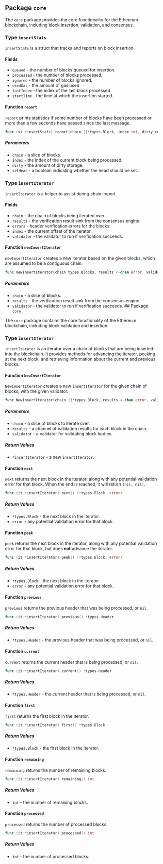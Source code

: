 ## Package `core`

The `core` package provides the core functionality for the Ethereum blockchain, including block insertion, validation, and consensus.

### Type `insertStats`

`insertStats` is a struct that tracks and reports on block insertion.

#### Fields

- `queued` - the number of blocks queued for insertion.
- `processed` - the number of blocks processed.
- `ignored` - the number of blocks ignored.
- `usedGas` - the amount of gas used.
- `lastIndex` - the index of the last block processed.
- `startTime` - the time at which the insertion started.

#### Function `report`

`report` prints statistics if some number of blocks have been processed or more than a few seconds have passed since the last message.

```go
func (st *insertStats) report(chain []*types.Block, index int, dirty common.StorageSize, setHead bool)
```

##### Parameters

- `chain` - a slice of blocks.
- `index` - the index of the current block being processed.
- `dirty` - the amount of dirty storage.
- `setHead` - a boolean indicating whether the head should be set.

### Type `insertIterator`

`insertIterator` is a helper to assist during chain import.

#### Fields

- `chain` - the chain of blocks being iterated over.
- `results` - the verification result sink from the consensus engine.
- `errors` - header verification errors for the blocks.
- `index` - the current offset of the iterator.
- `validator` - the validator to run if verification succeeds.

#### Function `newInsertIterator`

`newInsertIterator` creates a new iterator based on the given blocks, which are assumed to be a contiguous chain.

```go
func newInsertIterator(chain types.Blocks, results <-chan error, validator Validator) *insertIterator
```

##### Parameters

- `chain` - a slice of blocks.
- `results` - the verification result sink from the consensus engine.
- `validator` - the validator to run if verification succeeds. ## Package `core`

The `core` package contains the core functionality of the Ethereum blockchain, including block validation and insertion.

### Type `insertIterator`

`insertIterator` is an iterator over a chain of blocks that are being inserted into the blockchain. It provides methods for advancing the iterator, peeking at the next block, and retrieving information about the current and previous blocks.

#### Function `NewInsertIterator`

`NewInsertIterator` creates a new `insertIterator` for the given chain of blocks, with the given validator.

```go
func NewInsertIterator(chain []*types.Block, results <-chan error, validator Validator) *insertIterator
```

##### Parameters

- `chain` - a slice of blocks to iterate over.
- `results` - a channel of validation results for each block in the chain.
- `validator` - a validator for validating block bodies.

##### Return Values

- `*insertIterator` - a new `insertIterator`.

#### Function `next`

`next` returns the next block in the iterator, along with any potential validation error for that block. When the end is reached, it will return `(nil, nil)`.

```go
func (it *insertIterator) next() (*types.Block, error)
```

##### Return Values

- `*types.Block` - the next block in the iterator.
- `error` - any potential validation error for that block.

#### Function `peek`

`peek` returns the next block in the iterator, along with any potential validation error for that block, but does **not** advance the iterator.

```go
func (it *insertIterator) peek() (*types.Block, error)
```

##### Return Values

- `*types.Block` - the next block in the iterator.
- `error` - any potential validation error for that block.

#### Function `previous`

`previous` returns the previous header that was being processed, or `nil`.

```go
func (it *insertIterator) previous() *types.Header
```

##### Return Values

- `*types.Header` - the previous header that was being processed, or `nil`.

#### Function `current`

`current` returns the current header that is being processed, or `nil`.

```go
func (it *insertIterator) current() *types.Header
```

##### Return Values

- `*types.Header` - the current header that is being processed, or `nil`.

#### Function `first`

`first` returns the first block in the iterator.

```go
func (it *insertIterator) first() *types.Block
```

##### Return Values

- `*types.Block` - the first block in the iterator.

#### Function `remaining`

`remaining` returns the number of remaining blocks.

```go
func (it *insertIterator) remaining() int
```

##### Return Values

- `int` - the number of remaining blocks.

#### Function `processed`

`processed` returns the number of processed blocks.

```go
func (it *insertIterator) processed() int
```

##### Return Values

- `int` - the number of processed blocks.